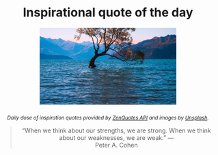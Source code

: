 
<div align="center">

# Inspirational quote of the day

<img src="./data/photo.jpeg" alt="Beautiful nature photo" width="320" height="180">

<sub><i>Daily dose of inspiration quotes provided by [ZenQuotes API](https://zenquotes.io/) and images by [Unsplash](https://unsplash.com/).</i></sub>


<blockquote>&ldquo;When we think about our strengths, we are strong. When we think about our weaknesses, we are weak.&rdquo; &mdash; <footer>Peter A. Cohen</footer></blockquote>

</div>
